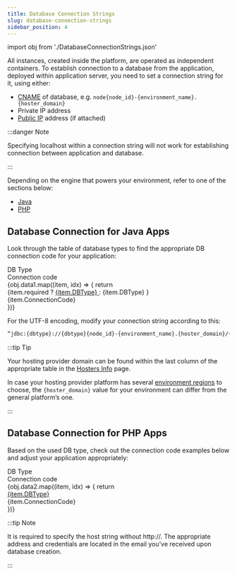 ```yaml
---
title: Database Connection Strings
slug: database-connection-strings
sidebar_position: 4
---
```


import obj from './DatabaseConnectionStrings.json'

<!-- ## Database Connection Strings -->

All instances, created inside the platform, are operated as independent containers. To establish connection to a database from the application, deployed within application server, you need to set a connection string for it, using either:

- [CNAME](/database/database-hosting/db-hosting-overview#database-admin-panel-url) of database, e.g. `node{node_id}-{environment_name}.{hoster_domain}`
- Private IP address
- [Public IP](/application-setting/external-access-to-applications/public-ip#public-ip) address (if attached)

:::danger Note

Specifying localhost within a connection string will not work for establishing connection between application and database.

:::

Depending on the engine that powers your environment, refer to one of the sections below:

- [Java](/database/database-hosting/database-connection-strings#database-connection-for-java-apps)
- [PHP](/database/database-hosting/database-connection-strings#database-connection-for-php-apps)

## Database Connection for Java Apps

Look through the table of database types to find the appropriate DB connection code for your application:

<div style={{
        width: '100%',
        margin: '0 0 5rem 0',
        borderRadius: '7px',
        overflow: 'hidden',
    }} >
    <div>
        <div style={{
            width: '100%',
            height: 'auto',
            border: '1px solid var(--ifm-toc-border-color)',
            display: 'grid', 
            fontWeight: '500',
            color: 'var(--table-color-primary)',
            background: 'var(--table-bg-primary-t2)', 
            gridTemplateColumns: '1fr 2fr',
            overflow: 'hidden',
        }}>
            <div style={{
                display: 'flex', 
                alignItems: 'center', 
                justifyContent: 'center',
                padding: '20px',
                wordBreak: 'break-all',
                borderRight: '1px solid var(--ifm-toc-border-color)',
            }}>
                DB Type
            </div>
            <div style={{
                display: 'flex', 
                alignItems: 'center', 
                justifyContent: 'center',
                padding: '20px',
                borderRight: '1px solid var(--ifm-toc-border-color)',
                wordBreak: 'break-all'
            }}>
               Connection code
            </div>
        </div>
        {obj.data1.map((item, idx) => {
          return <div key={idx} style={{
            width: '100%',
            height: 'auto',
            border: '1px solid var(--ifm-toc-border-color)',
            display: 'grid', 
            gridTemplateColumns: '1fr 2fr',
            fontWeight: '400',
        }}>
            <div style={{
                padding: '20px',
                borderRight: '1px solid var(--ifm-toc-border-color)',
                background: 'var(--table-bg-primary-t1)',
                display: 'flex', 
                alignItems: 'center', 
                justifyContent: 'flex-start',
                wordBreak: 'break-all',
                padding: '20px',
            }}>
                {item.required ? <a href={item.url}>
                    {item.DBType}
                </a> : <a>
                    {item.DBType}
                </a>}
            </div>
            <div style={{
                padding: '20px',
                wordBreak: 'break-all'
            }}>
                {item.ConnectionCode}
            </div>
        </div> 
        })}
    </div> 
</div>

For the UTF-8 encoding, modify your connection string according to this:

```bash
“jdbc:{dbtype}://{dbtype}{node_id}-{environment_name}.{hoster_domain}/{dbname}?useUnicode=yes&characterEncoding=UTF-8”
```

:::tip Tip

Your hosting provider domain can be found within the last column of the appropriate table in the [Hosters Info](/quickstart/hosters-list-&-info#paas-hosting-providers) page.

In case your hosting provider platform has several [environment regions](/environment-management/environment-regions/choosing-a-region#environment-regions) to choose, the `{hoster_domain}` value for your environment can differ from the general platform’s one.

:::

## Database Connection for PHP Apps

Based on the used DB type, check out the connection code examples below and adjust your application appropriately:

<div style={{
        width: '100%',
        margin: '0 0 5rem 0',
        borderRadius: '7px',
        overflow: 'hidden',
    }} >
    <div>
        <div style={{
            width: '100%',
            height: 'auto',
            border: '1px solid var(--ifm-toc-border-color)',
            display: 'grid', 
            fontWeight: '500',
            color: 'var(--table-color-primary)',
            background: 'var(--table-bg-primary-t2)', 
            gridTemplateColumns: '1fr 2fr',
            overflow: 'hidden',
        }}>
            <div style={{
                display: 'flex', 
                alignItems: 'center', 
                justifyContent: 'center',
                padding: '20px',
                wordBreak: 'break-all',
                borderRight: '1px solid var(--ifm-toc-border-color)',
            }}>
                DB Type
            </div>
            <div style={{
                display: 'flex', 
                alignItems: 'center', 
                justifyContent: 'center',
                padding: '20px',
                borderRight: '1px solid var(--ifm-toc-border-color)',
                wordBreak: 'break-all'
            }}>
               Connection code
            </div>
        </div>
        {obj.data2.map((item, idx) => {
          return <div key={idx} style={{
            width: '100%',
            height: 'auto',
            border: '1px solid var(--ifm-toc-border-color)',
            display: 'grid', 
            gridTemplateColumns: '1fr 2fr',
            fontWeight: '400',
        }}>
            <div style={{
                padding: '20px',
                borderRight: '1px solid var(--ifm-toc-border-color)',
                background: 'var(--table-bg-primary-t1)',
                display: 'flex', 
                alignItems: 'center', 
                justifyContent: 'flex-start',
                wordBreak: 'break-all',
                padding: '20px',
            }}>
                <a href={item.url}>
                    {item.DBType}
                </a>
            </div>
            <div style={{
                padding: '20px',
                wordBreak: 'break-all'
            }}>
                {item.ConnectionCode}
            </div>
        </div> 
        })}
    </div> 
</div>

:::tip Note

It is required to specify the host string without http://. The appropriate address and credentials are located in the email you’ve received upon database creation.

:::
